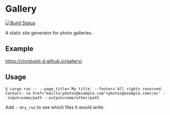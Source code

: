 # Gallery

[![Build Status](https://api.travis-ci.com/Christoph-D/gallery.svg?branch=main)](https://app.travis-ci.com/github/Christoph-D/gallery)

A static site generator for photo galleries.

## Example

https://christoph-d.github.io/gallery/

## Usage

```shell
$ cargo run -- --page_title='My title' --footer='All rights reserved. Contact: <a href="mailto:photos@example.com">photos@example.com</a>' --input=some/path --output=some/other/path
```

Add `--dry_run` to see which files it would write.